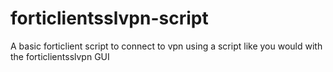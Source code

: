 # forticlientsslvpn-script
A basic forticlient script to connect to vpn using a script like you would with the forticlientsslvpn GUI
